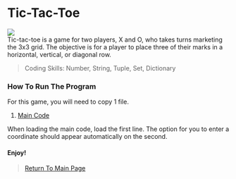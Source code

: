 # Tic-Tac-Toe
<img src="https://vignette.wikia.nocookie.net/board-games-galore/images/4/47/Tictactoe-winning-vector-639732.jpg/revision/latest/top-crop/width/360/height/450?cb=20160711013756">
<br>Tic-tac-toe is a game for two players, X and O, who takes turns marketing the 3x3 grid. The objective is for a player to place three of their marks in a horizontal, vertical, or diagonal row.<br>

> Coding Skills: Number, String, Tuple, Set, Dictionary<br>

### How To Run The Program
For this game, you will need to copy 1 file.<br>
   1. <a href="https://github.com/Theresiap/Personal-Project/blob/master/TicTacToe/TicTacToe.md">Main Code</a><br>
   
When loading the main code, load the first line. The option for you to enter a coordinate should appear automatically on the second.

#### Enjoy!
>  <a href="https://theresiap.github.io/Personal-Project/">Return To Main Page</a>
